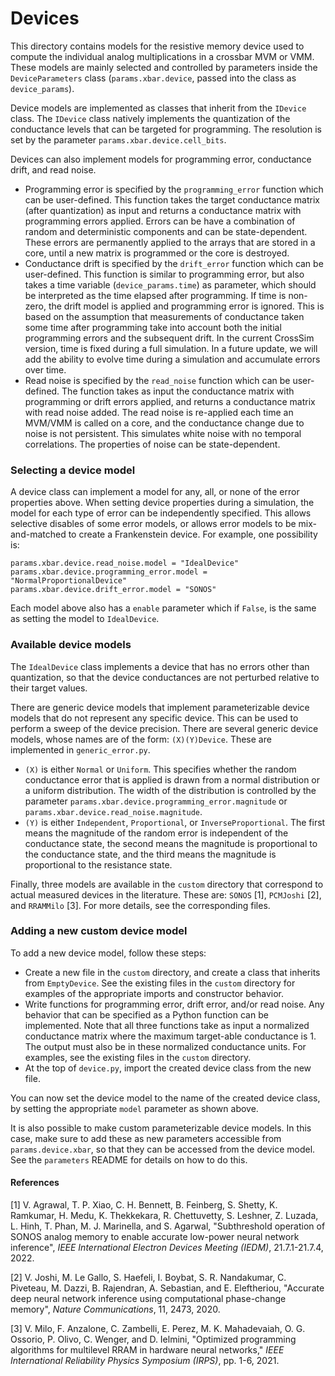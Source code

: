 # Devices

This directory contains models for the resistive memory device used to compute the individual analog multiplications in a crossbar MVM or VMM. These models are mainly selected and controlled by parameters inside the ``DeviceParameters`` class (``params.xbar.device``, passed into the class as ``device_params``).

Device models are implemented as classes that inherit from the ``IDevice`` class. The ``IDevice`` class natively implements the quantization of the conductance levels that can be targeted for programming. The resolution is set by the parameter ``params.xbar.device.cell_bits``.

Devices can also implement models for programming error, conductance drift, and read noise.
- Programming error is specified by the ``programming_error`` function which can be user-defined. This function takes the target conductance matrix (after quantization) as input and returns a conductance matrix with programming errors applied. Errors can be have a combination of random and deterministic components and can be state-dependent. These errors are permanently applied to the arrays that are stored in a core, until a new matrix is programmed or the core is destroyed.
- Conductance drift is specified by the ``drift_error`` function which can be user-defined. This function is similar to programming error, but also takes a time variable (``device_params.time``) as parameter, which should be interpreted as the time elapsed after programming. If time is non-zero, the drift model is applied and programming error is ignored. This is based on the assumption that measurements of conductance taken some time after programming take into account both the initial programming errors and the subsequent drift. In the current CrossSim version, time is fixed during a full simulation. In a future update, we will add the ability to evolve time during a simulation and accumulate errors over time.
- Read noise is specified by the ``read_noise`` function which can be user-defined. The function takes as input the conductance matrix with programming or drift errors applied, and returns a conductance matrix with read noise added. The read noise is re-applied each time an MVM/VMM is called on a core, and the conductance change due to noise is not persistent. This simulates white noise with no temporal correlations. The properties of noise can be state-dependent.

### Selecting a device model

A device class can implement a model for any, all, or none of the error properties above. When setting device properties during a simulation, the model for each type of error can be independently specified. This allows selective disables of some error models, or allows error models to be mix-and-matched to create a Frankenstein device. For example, one possibility is:
```
params.xbar.device.read_noise.model = "IdealDevice"
params.xbar.device.programming_error.model = "NormalProportionalDevice"
params.xbar.device.drift_error.model = "SONOS"
```
Each model above also has a ``enable`` parameter which if ``False``, is the same as setting the model to ``IdealDevice``.


### Available device models

The ``IdealDevice`` class implements a device that has no errors other than quantization, so that the device conductances are not perturbed relative to their target values.

There are generic device models that implement parameterizable device models that do not represent any specific device. This can be used to perform a sweep of the device precision. There are several generic device models, whose names are of the form: ``(X)(Y)Device``. These are implemented in ``generic_error.py``.
- ``(X)`` is either ``Normal`` or ``Uniform``. This specifies whether the random conductance error that is applied is drawn from a normal distribution or a uniform distribution. The width of the distribution is controlled by the parameter ``params.xbar.device.programming_error.magnitude`` or ``params.xbar.device.read_noise.magnitude``.
- ``(Y)`` is either ``Independent``, ``Proportional``, or ``InverseProportional``. The first means the magnitude of the random error is independent of the conductance state, the second means the magnitude is proportional to the conductance state, and the third means the magnitude is proportional to the resistance state.

Finally, three models are available in the ``custom`` directory that correspond to actual measured devices in the literature. These are: ``SONOS`` [1], ``PCMJoshi`` [2], and ``RRAMMilo`` [3]. For more details, see the corresponding files.

### Adding a new custom device model

To add a new device model, follow these steps:

- Create a new file in the ``custom`` directory, and create a class that inherits from ``EmptyDevice``. See the existing files in the ``custom`` directory for examples of the appropriate imports and constructor behavior.
- Write functions for programming error, drift error, and/or read noise. Any behavior that can be specified as a Python function can be implemented. Note that all three functions take as input a normalized conductance matrix where the maximum target-able conductance is 1. The output must also be in these normalized conductance units. For examples, see the existing files in the ``custom`` directory.
- At the top of ``device.py``, import the created device class from the new file.

You can now set the device model to the name of the created device class, by setting the appropriate ``model`` parameter as shown above.

It is also possible to make custom parameterizable device models. In this case, make sure to add these as new parameters accessible from ``params.device.xbar``, so that they can be accessed from the device model. See the ``parameters`` README for details on how to do this.

 
#### References

[1] V. Agrawal, T. P. Xiao, C. H. Bennett, B. Feinberg, S. Shetty, K. Ramkumar, H. Medu, K. Thekkekara, R. Chettuvetty, S. Leshner, Z. Luzada, L. Hinh, T. Phan, M. J. Marinella, and S. Agarwal, "Subthreshold operation of SONOS analog memory to enable accurate low-power neural network inference", _IEEE International Electron Devices Meeting (IEDM)_, 21.7.1-21.7.4, 2022.

[2] V. Joshi, M. Le Gallo, S. Haefeli, I. Boybat, S. R. Nandakumar, C. Piveteau, M. Dazzi, B. Rajendran, A. Sebastian, and E. Eleftheriou, "Accurate deep neural network inference using computational phase-change memory", _Nature Communications_, 11, 2473, 2020.

[3] V. Milo, F. Anzalone, C. Zambelli, E. Perez, M. K. Mahadevaiah, O. G. Ossorio, P. Olivo, C. Wenger, and D. Ielmini, "Optimized programming algorithms for multilevel RRAM in hardware neural networks," _IEEE International Reliability Physics Symposium (IRPS)_, pp. 1-6, 2021.